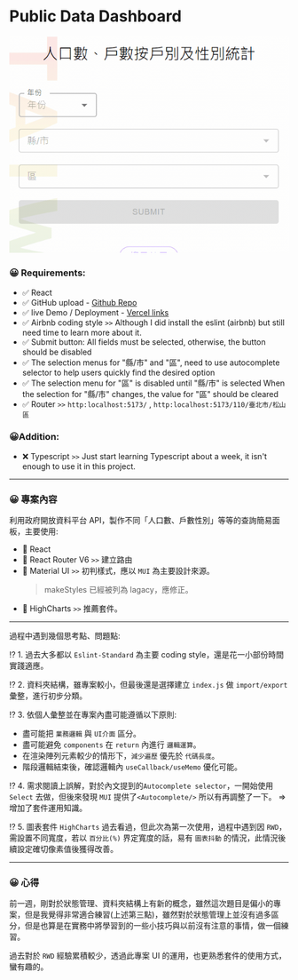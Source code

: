 # Public Data Dashboard

![image](https://github.com/hcw0915/PublicDataDashboard/blob/main/md_asset/Demo1.gif)

### 😀 Requirements:

- ✅ React
- ✅ GitHub upload - [Github Repo](https://github.com/hcw0915/PublicDataDashboard)
- ✅ live Demo / Deployment - [Vercel links](https://public-data-dashboard.vercel.app/)
- ✅ Airbnb coding style `>>` Although I did install the eslint (airbnb) but still need time to learn more about it.
- ✅ Submit button: All fields must be selected, otherwise, the button should be disabled
- ✅ The selection menus for "縣/市" and "區", need to use autocomplete selector to help users quickly find the desired option
- ✅ The selection menu for "區" is disabled until "縣/市" is selected When the selection for "縣/市" changes, the value for "區" should be cleared
- ✅ Router `>>` `http:localhost:5173/` , `http:localhost:5173/110/臺北市/松山區`

### 😀Addition:

- ❌ Typescript `>>` Just start learning Typescript about a week, it isn't enough to use it in this project.

---

### 😀 專案內容

利用政府開放資料平台 API，製作不同「人口數、戶數性別」等等的查詢簡易面板，主要使用:

- 🌋 React
- 🌋 React Router V6 `>>` 建立路由
- 🌋 Material UI `>>` 初判樣式，應以 `MUI` 為主要設計來源。
  > makeStyles 已經被列為 lagacy，應修正。
- 🌋 HighCharts `>>` 推薦套件。

---

過程中遇到幾個思考點、問題點:

⁉️ 1. 過去大多都以 `Eslint-Standard` 為主要 coding style，還是花一小部份時間實踐適應。

⁉️ 2. 資料夾結構，雖專案較小，但最後還是選擇建立 `index.js` 做 `import/export` 彙整，進行初步分類。

⁉️ 3. 依個人彙整並在專案內盡可能遵循以下原則:

- 盡可能把 `業務邏輯` 與 `UI介面` 區分。
- 盡可能避免 `components` 在 `return` 內進行 `邏輯運算`。
- 在渲染陣列元素較少的情形下，`減少遍歷` 優先於 `代碼長度`。
- 階段邏輯結束後，確認邏輯內 `useCallback/useMemo` 優化可能。

⁉️ 4. 需求閱讀上誤解，對於內文提到的`Autocomplete selector`，一開始使用 `Select` 去做，但後來發現 `MUI` 提供了`<Autocomplete/>` 所以有再調整了一下。 => 增加了套件運用知識。

⁉️ 5. 圖表套件 `HighCharts` 過去看過，但此次為第一次使用，過程中遇到因 `RWD`，需設置不同寬度，若以 `百分比(%)` 界定寬度的話，易有 `圖表抖動` 的情況，此情況後續設定確切像素值後獲得改善。

---

### 😀 心得

前一週，剛對於狀態管理、資料夾結構上有新的概念，雖然這次題目是偏小的專案，但是我覺得非常適合練習(上述第三點)，雖然對於狀態管理上並沒有過多區分，但是也算是在實務中將學習到的一些小技巧與以前沒有注意的事情，做一個練習。

過去對於 `RWD` 經驗累積較少，透過此專案 UI 的運用，也更熟悉套件的使用方式，蠻有趣的。
